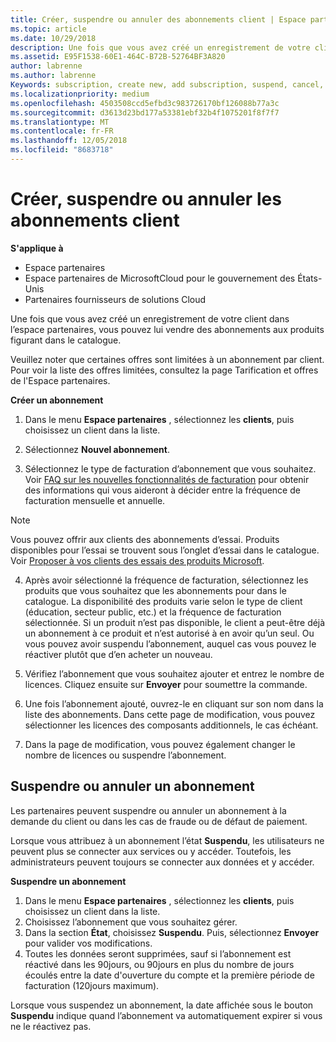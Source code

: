 ```yaml
---
title: Créer, suspendre ou annuler des abonnements client | Espace partenaires
ms.topic: article
ms.date: 10/29/2018
description: Une fois que vous avez créé un enregistrement de votre client dans l’Espace partenaires, vous pouvez lui vendre des abonnements aux produits figurant dans le catalogue.
ms.assetid: E95F1538-60E1-464C-B72B-52764BF3A820
author: labrenne
ms.author: labrenne
Keywords: subscription, create new, add subscription, suspend, cancel,
ms.localizationpriority: medium
ms.openlocfilehash: 4503508ccd5efbd3c983726170bf126088b77a3c
ms.sourcegitcommit: d3613d23bd177a53381ebf32b4f1075201f8f7f7
ms.translationtype: MT
ms.contentlocale: fr-FR
ms.lasthandoff: 12/05/2018
ms.locfileid: "8683718"
---
```

# <a name="create-suspend-or-cancel-customer-subscriptions"></a>Créer, suspendre ou annuler les abonnements client

**S'applique à**

-  Espace partenaires
-  Espace partenaires de MicrosoftCloud pour le gouvernement des États-Unis
-  Partenaires fournisseurs de solutions Cloud

Une fois que vous avez créé un enregistrement de votre client dans l’espace partenaires, vous pouvez lui vendre des abonnements aux produits figurant dans le catalogue.

Veuillez noter que certaines offres sont limitées à un abonnement par client. Pour voir la liste des offres limitées, consultez la page Tarification et offres de l'Espace partenaires. 


**Créer un abonnement**

1.  Dans le menu **Espace partenaires** , sélectionnez les **clients**, puis choisissez un client dans la liste.

2.  Sélectionnez **Nouvel abonnement**.

3.  Sélectionnez le type de facturation d’abonnement que vous souhaitez.  Voir [FAQ sur les nouvelles fonctionnalités de facturation](faq-about-new-billing-features.md) pour obtenir des informations qui vous aideront à décider entre la fréquence de facturation mensuelle et annuelle.
 
 >[!Note]
 >Vous pouvez offrir aux clients des abonnements d’essai. Produits disponibles pour l’essai se trouvent sous l’onglet d’essai dans le catalogue. Voir [Proposer à vos clients des essais des produits Microsoft](offer-your-customers-trials-of-microsoft-products.md).

 
4. Après avoir sélectionné la fréquence de facturation, sélectionnez les produits que vous souhaitez que les abonnements pour dans le catalogue. La disponibilité des produits varie selon le type de client (éducation, secteur public, etc.) et la fréquence de facturation sélectionnée. Si un produit n’est pas disponible, le client a peut-être déjà un abonnement à ce produit et n’est autorisé à en avoir qu’un seul. Ou vous pouvez avoir suspendu l’abonnement, auquel cas vous pouvez le réactiver plutôt que d’en acheter un nouveau.

5. Vérifiez l’abonnement que vous souhaitez ajouter et entrez le nombre de licences. Cliquez ensuite sur **Envoyer** pour soumettre la commande.

6.  Une fois l’abonnement ajouté, ouvrez-le en cliquant sur son nom dans la liste des abonnements. Dans cette page de modification, vous pouvez sélectionner les licences des composants additionnels, le cas échéant.

7.  Dans la page de modification, vous pouvez également changer le nombre de licences ou suspendre l’abonnement.

## <a name="suspend-or-cancel-a-subscription"></a>Suspendre ou annuler un abonnement

Les partenaires peuvent suspendre ou annuler un abonnement à la demande du client ou dans les cas de fraude ou de défaut de paiement.

Lorsque vous attribuez à un abonnement l’état **Suspendu**, les utilisateurs ne peuvent plus se connecter aux services ou y accéder. Toutefois, les administrateurs peuvent toujours se connecter aux données et y accéder.

**Suspendre un abonnement**

1.  Dans le menu **Espace partenaires** , sélectionnez les **clients**, puis choisissez un client dans la liste.
2.  Choisissez l’abonnement que vous souhaitez gérer.
3.  Dans la section **État**, choisissez **Suspendu**. Puis, sélectionnez **Envoyer** pour valider vos modifications.
4.  Toutes les données seront supprimées, sauf si l’abonnement est réactivé dans les 90jours, ou 90jours en plus du nombre de jours écoulés entre la date d'ouverture du compte et la première période de facturation (120jours maximum).

Lorsque vous suspendez un abonnement, la date affichée sous le bouton **Suspendu** indique quand l’abonnement va automatiquement expirer si vous ne le réactivez pas. 




 



